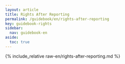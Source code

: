```yaml
---
layout: article
title: Rights After Reporting
permalink: /guidebook/en/rights-after-reporting
key: guidebook-rights
sidebar:
  nav: guidebook-en
aside:
  toc: true
---
```


{% include_relative raw-en/rights-after-reporting.md %}
